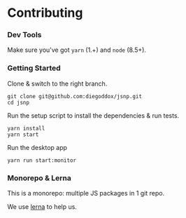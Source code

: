 # Contributing

### Dev Tools

Make sure you've got `yarn` (1.+) and `node` (8.5+).

### Getting Started

Clone & switch to the right branch.

```
git clone git@github.com:diegoddox/jsnp.git
cd jsnp
```

Run the setup script to install the dependencies & run tests.

```
yarn install
yarn start
```

Run the desktop app

```
yarn run start:monitor
```

### Monorepo & Lerna

This is a monorepo: multiple JS packages in 1 git repo.

We use [lerna](https://github.com/lerna/lerna) to help us.